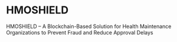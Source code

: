 # HMOSHIELD
HMOSHIELD – A Blockchain-Based Solution for Health Maintenance  Organizations to Prevent Fraud and Reduce Approval Delays
